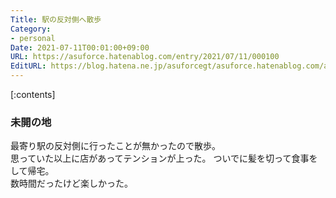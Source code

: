 ```yaml
---
Title: 駅の反対側へ散歩
Category:
- personal
Date: 2021-07-11T00:01:00+09:00
URL: https://asuforce.hatenablog.com/entry/2021/07/11/000100
EditURL: https://blog.hatena.ne.jp/asuforcegt/asuforce.hatenablog.com/atom/entry/26006613785771696
---
```


[:contents]

### 未開の地

最寄り駅の反対側に行ったことが無かったので散歩。  
思っていた以上に店があってテンションが上った。 
ついでに髪を切って食事をして帰宅。   
数時間だったけど楽しかった。


